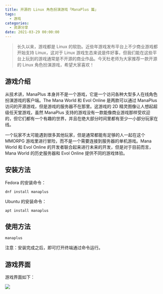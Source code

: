 ```yaml
---
title: 开源的 Linux 角色扮演游戏「ManaPlus 篇」
tags:
  - 游戏
categories:
  - 资源分享
date: 2021-03-29 00:00:00
---
```


> 长久以来，游戏都是 Linux 的软肋。近些年游戏发布平台上不少商业游戏都开始支持 Linux，这对于 Linux 游戏生态来说是件好事，但我们能在这些平台上玩到的游戏通常是不开源的商业作品。今天杜老师为大家推荐一款开源的 Linux 角色扮演游戏，希望大家喜欢！

<!-- more -->

## 游戏介绍

从技术讲，ManaPlus 本身并不是一个游戏，它是一个访问各种大型多人在线角色扮演游戏的客户端。The Mana World 和 Evol Online 是两款可以通过 ManaPlus 访问的开源游戏，但是游戏的服务器不在那里。这游戏的 2D 精灵图像让人想起超级任天堂游戏，虽然 ManaPlus 支持的游戏没有一款能像商业游戏那样受欢迎的，但它们都有一个有趣的世界，并且在绝大部分时间里都有至少一小部分玩家在线。

一个玩家不太可能遇到很多其他玩家，但是通常都能有足够的人一起在这个 MMORPG 游戏里进行冒险，而不是一个需要连接到服务器的单机游戏。Mana World 和 Evol Online 的开发者联合起来进行未来的开发，但是对于目前而言，Mana World 的历史服务器和 Evol Online 提供不同的游戏体验。

## 安装方法

Fedora 的安装命令：

```
dnf install manaplus
```

Ubuntu 的安装命令：

```
apt install manaplus
```

## 使用方法

```
manaplus
```

注意：安装完成之后，即可打开终端通过命令运行。

## 游戏界面

游戏界面如下：

![](https://cdn.dusays.com/2021/03/326-1.jpg)
